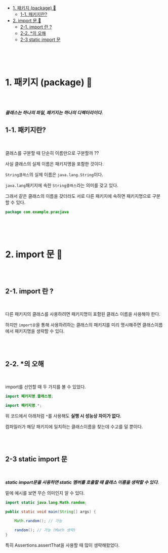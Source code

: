 - [1. 패키지 (package) 🚀](#1-패키지-package-🚀)
  * [1-1. 패키지란?](#1-1-패키지란)
- [2. import 문 🚀](#2-import-문-🚀)
  * [2-1. import 란 ?](#2-1-import-란)
  * [2-2. *의 오해](#2-2-의-오해)
  * [2-3 static import 문](#2-3-static-import-문)

<br>
<br>
<br>

# 1. 패키지 (package) 🚀

<br>
<br>

***클래스는 하나의 파일, 패키지는 하나의 디렉터리이다.***


## 1-1. 패키지란?

<br>

클래스를 구분할 때 단순히 이름만으로 구분할까 ??

사실 클래스의 실제 이름은 패키지명을 포함한 것이다.

`String클래스`의 실제 이름은 `java.lang.String`이다.

`java.lang`패키지에 속한 `String클래스`라는 의미를 갖고 있다.

그래서 같은 클래스의 이름을 갖더라도 서로 다른 패키지에 속하면 패키지명으로 구분 할 수 있다.

```java
package com.example.pracjava
```

<br>
<br>
<br>

# 2. import 문 🚀

<br>
<br>

## 2-1. import 란 ?

<br>

다른 패키지의 클래스를 사용하려면 패키지명이 포함된 클래스 이름을 사용해야 한다.

하지만 `import문`을 통해 사용하려하는 클래스의 패키지를 미리 명시해주면 클래스이름에서 패키지명을 생략할 수 있다.

<br>
<br>

## 2-2. *의 오해

<br>

import를 선언할 때 두 가지를 볼 수 있었다.

```java
import 패키지명.클래스명;

import 패키지명.*;
```

위 코드에서 아래처럼 `*`를 사용해도 **실행 시 성능상 차이가 없다.**

컴파일러가 해당 패키지에 일치하는 클래스이름을 찾는데 수고를 덜 뿐이다.

<br>
<br>

## 2-3 static import 문

<br>

***static import문을 사용하면 static 멤버를 호출할 떄 클래스 이름을 생략할 수 있다.***

밑에 예시를 보면 무슨 의미인지 알 수 있다.

```java
import static java.lang.Math.random;

public static void main(String[] args) {

    Math.random(); // 가능
    
    random(); // 가능 (Math 생략)
}
```
특히 Assertions.assertThat을 사용할 때 많이 생략해왔었다.